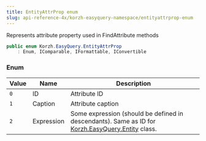 ```yaml
---
title: EntityAttrProp enum
slug: api-reference-4x/korzh-easyquery-namespace/entityattrprop-enum
---
```


Represents attribute property used in FindAttribute methods
```csharp
public enum Korzh.EasyQuery.EntityAttrProp
    : Enum, IComparable, IFormattable, IConvertible

```

### Enum

| Value | Name | Description | 
| --- | --- | --- | 
| `0` | ID | Attribute ID | 
| `1` | Caption | Attribute caption | 
| `2` | Expression | Some expression (should be defined in descendants). Same as ID for [Korzh.EasyQuery.Entity](//easyquery/docs/api-reference-4x/korzh-easyquery-namespace/entity-class) class. |
